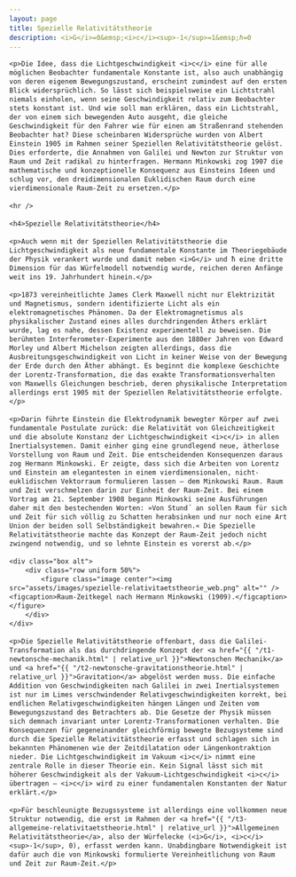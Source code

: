 ```yaml
---
layout: page
title: Spezielle Relativitätstheorie
description: <i>G</i>=0&emsp;<i>c</i><sup>-1</sup>=1&emsp;ℏ=0
---
```


<section>

	<p>Die Idee, dass die Lichtgeschwindigkeit <i>c</i> eine für alle möglichen Beobachter fundamentale Konstante ist, also auch unabhängig von deren eigenem Bewegungszustand, erscheint zumindest auf den ersten Blick widersprüchlich. So lässt sich beispielsweise ein Lichtstrahl niemals einholen, wenn seine Geschwindigkeit relativ zum Beobachter stets konstant ist. Und wie soll man erklären, dass ein Lichtstrahl, der von einem sich bewegenden Auto ausgeht, die gleiche Geschwindigkeit für den Fahrer wie für einen am Straßenrand stehenden Beobachter hat? Diese scheinbaren Widersprüche wurden von Albert Einstein 1905 im Rahmen seiner Speziellen Relativitätstheorie gelöst. Dies erforderte, die Annahmen von Galilei und Newton zur Struktur von Raum und Zeit radikal zu hinterfragen. Hermann Minkowski zog 1907 die mathematische und konzeptionelle Konsequenz aus Einsteins Ideen und schlug vor, den dreidimensionalen Euklidischen Raum durch eine vierdimensionale Raum-Zeit zu ersetzen.</p>

	<hr />

	<h4>Spezielle Relativitätstheorie</h4>

	<p>Auch wenn mit der Speziellen Relativitätstheorie die Lichtgeschwindigkeit als neue fundamentale Konstante im Theoriegebäude der Physik verankert wurde und damit neben <i>G</i> und ħ eine dritte Dimension für das Würfelmodell notwendig wurde, reichen deren Anfänge weit ins 19. Jahrhundert hinein.</p>

	<p>1873 vereinheitlichte James Clerk Maxwell nicht nur Elektrizität und Magnetismus, sondern identifizierte Licht als ein elektromagnetisches Phänomen. Da der Elektromagnetismus als physikalischer Zustand eines alles durchdringenden Äthers erklärt wurde, lag es nahe, dessen Existenz experimentell zu beweisen. Die berühmten Interferometer-Experimente aus den 1880er Jahren von Edward Morley und Albert Michelson zeigten allerdings, dass die Ausbreitungsgeschwindigkeit von Licht in keiner Weise von der Bewegung der Erde durch den Äther abhängt. Es beginnt die komplexe Geschichte der Lorentz-Transformation, die das exakte Transformationsverhalten von Maxwells Gleichungen beschrieb, deren physikalische Interpretation allerdings erst 1905 mit der Speziellen Relativitätstheorie erfolgte.</p>

	<p>Darin führte Einstein die Elektrodynamik bewegter Körper auf zwei fundamentale Postulate zurück: die Relativität von Gleichzeitigkeit und die absolute Konstanz der Lichtgeschwindigkeit <i>c</i> in allen Inertialsystemen. Damit einher ging eine grundlegend neue, ätherlose Vorstellung von Raum und Zeit. Die entscheidenden Konsequenzen daraus zog Hermann Minkowski. Er zeigte, dass sich die Arbeiten von Lorentz und Einstein am elegantesten in einem vierdimensionalen, nicht-euklidischen Vektorraum formulieren lassen – dem Minkowski Raum. Raum und Zeit verschmelzen darin zur Einheit der Raum-Zeit. Bei einem Vortrag am 21. September 1908 begann Minkowski seine Ausführungen daher mit den bestechenden Worten: »Von Stund´ an sollen Raum für sich und Zeit für sich völlig zu Schatten herabsinken und nur noch eine Art Union der beiden soll Selbständigkeit bewahren.« Die Spezielle Relativitätstheorie machte das Konzept der Raum-Zeit jedoch nicht zwingend notwendig, und so lehnte Einstein es vorerst ab.</p>

	<div class="box alt">
		<div class="row uniform 50%">
			<figure class="image center"><img src="assets/images/spezielle-relativitaetstheorie_web.png" alt="" /><figcaption>Raum-Zeitkegel nach Hermann Minkowski (1909).</figcaption></figure>
		</div>
	</div>

	<p>Die Spezielle Relativitätstheorie offenbart, dass die Galilei-Transformation als das durchdringende Konzept der <a href="{{ "/t1-newtonsche-mechanik.html" | relative_url }}">Newtonschen Mechanik</a> und <a href="{{ "/t2-newtonsche-gravitationstheorie.html" | relative_url }}">Gravitation</a> abgelöst werden muss. Die einfache Addition von Geschwindigkeiten nach Galilei in zwei Inertialsystemen ist nur im Limes verschwindender Relativgeschwindigkeiten korrekt, bei endlichen Relativgeschwindigkeiten hängen Längen und Zeiten vom Bewegungszustand des Betrachters ab. Die Gesetze der Physik müssen sich demnach invariant unter Lorentz-Transformationen verhalten. Die Konsequenzen für gegeneinander gleichförmig bewegte Bezugsysteme sind durch die Spezielle Relativitätstheorie erfasst und schlagen sich in bekannten Phänomenen wie der Zeitdilatation oder Längenkontraktion nieder. Die Lichtgeschwindigkeit im Vakuum <i>c</i> nimmt eine zentrale Rolle in dieser Theorie ein. Kein Signal lässt sich mit höherer Geschwindigkeit als der Vakuum-Lichtgeschwindigkeit <i>c</i> übertragen – <i>c</i> wird zu einer fundamentalen Konstanten der Natur erklärt.</p>

	<p>Für beschleunigte Bezugssysteme ist allerdings eine vollkommen neue Struktur notwendig, die erst im Rahmen der <a href="{{ "/t3-allgemeine-relativitaetstheorie.html" | relative_url }}">Allgemeinen Relativitätstheorie</a>, also der Würfelecke (<i>G</i>, <i>c</i><sup>-1</sup>, 0), erfasst werden kann. Unabdingbare Notwendigkeit ist dafür auch die von Minkowski formulierte Vereinheitlichung von Raum und Zeit zur Raum-Zeit.</p>

</section>
